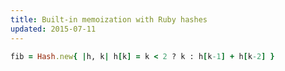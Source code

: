 ```yaml
---
title: Built-in memoization with Ruby hashes
updated: 2015-07-11
---
```


```ruby
fib = Hash.new{ |h, k| h[k] = k < 2 ? k : h[k-1] + h[k-2] }
```
